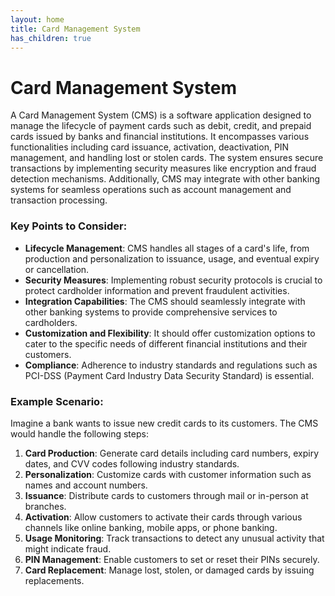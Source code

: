 ```yaml
---
layout: home
title: Card Management System
has_children: true
---
```


# Card Management System

A Card Management System (CMS) is a software application designed to manage the lifecycle of payment cards such as debit, credit, and prepaid cards issued by banks and financial institutions. It encompasses various functionalities including card issuance, activation, deactivation, PIN management, and handling lost or stolen cards. The system ensures secure transactions by implementing security measures like encryption and fraud detection mechanisms. Additionally, CMS may integrate with other banking systems for seamless operations such as account management and transaction processing.

### Key Points to Consider:

- **Lifecycle Management**: CMS handles all stages of a card's life, from production and personalization to issuance, usage, and eventual expiry or cancellation.
- **Security Measures**: Implementing robust security protocols is crucial to protect cardholder information and prevent fraudulent activities.
- **Integration Capabilities**: The CMS should seamlessly integrate with other banking systems to provide comprehensive services to cardholders.
- **Customization and Flexibility**: It should offer customization options to cater to the specific needs of different financial institutions and their customers.
- **Compliance**: Adherence to industry standards and regulations such as PCI-DSS (Payment Card Industry Data Security Standard) is essential.

### Example Scenario:

Imagine a bank wants to issue new credit cards to its customers. The CMS would handle the following steps:

1. **Card Production**: Generate card details including card numbers, expiry dates, and CVV codes following industry standards.
2. **Personalization**: Customize cards with customer information such as names and account numbers.
3. **Issuance**: Distribute cards to customers through mail or in-person at branches.
4. **Activation**: Allow customers to activate their cards through various channels like online banking, mobile apps, or phone banking.
5. **Usage Monitoring**: Track transactions to detect any unusual activity that might indicate fraud.
6. **PIN Management**: Enable customers to set or reset their PINs securely.
7. **Card Replacement**: Manage lost, stolen, or damaged cards by issuing replacements.





